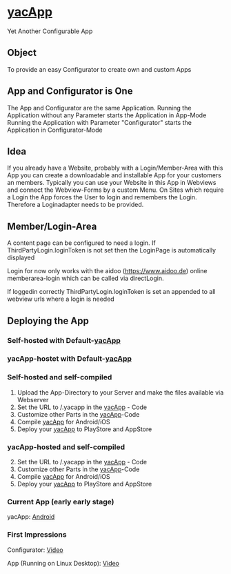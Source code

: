 # [yacApp]
Yet Another Configurable App

## Object
To provide an easy Configurator to create own and custom Apps

## App and Configurator is One
The App and Configurator are the same Application.
Running the Application without any Parameter starts the Application in App-Mode
Running the Application with Parameter "Configurator" starts the Application in Configurator-Mode

## Idea
If you already have a Website, probably with a Login/Member-Area with this App you can create a downloadable and installable App for your customers an members.
Typically you can use your Website in this App in Webviews and connect the Webview-Forms by a custom Menu.
On Sites which require a Login the App forces the User to login and remembers the Login. Therefore a Loginadapter needs to be provided.

## Member/Login-Area
A content page can be configured to need a login.
If ThirdPartyLogin.loginToken is not set then the LoginPage is automatically displayed

Login for now only works with the aidoo (https://www.aidoo.de) online memberarea-login which can be called via directLogin.

If loggedin correctly ThirdPartyLogin.loginToken is set an appended to all webview urls where a login is needed


## Deploying the App

### Self-hosted with Default-[yacApp]

### yacApp-hostet with Default-[yacApp]

### Self-hosted and self-compiled

1. Upload the App-Directory to your Server and make the files available via Webserver
2. Set the URL to <your-server>/<your-project-file>.yacapp in the [yacApp] - Code
3. Customize other Parts in the [yacApp]-Code
4. Compile [yacApp] for Android/iOS
5. Deploy your [yacApp] to PlayStore and AppStore

### yacApp-hosted and self-compiled

2. Set the URL to <yacApp-server>/<your-project-file>.yacapp in the [yacApp] - Code
3. Customize other Parts in the [yacApp]-Code
4. Compile [yacApp] for Android/iOS
5. Deploy your [yacApp] to PlayStore and AppStore

### Current App (early early stage)

yacApp: [Android](https://www.jw78.de/yacapp.apk)

### First Impressions

Configurator: [Video](https://www.jw78.de/yacAppConfigurator.mp4)

App (Running on Linux Desktop): [Video](https://www.jw78.de/yacApp-Desktop.mp4)

[yacApp]: https://github.com/jw23578/yacapp#readme "yacApp"
